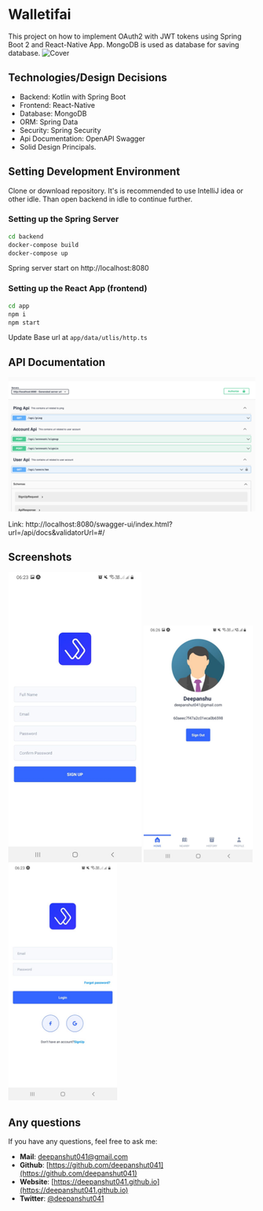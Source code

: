 # Walletifai

This project on how to implement OAuth2 with JWT tokens using Spring Boot 2 and React-Native App. MongoDB is used as database for saving database.
![Cover](./images/cover.png)

## Technologies/Design Decisions

- Backend: Kotlin with Spring Boot
- Frontend: React-Native
- Database: MongoDB
- ORM: Spring Data
- Security: Spring Security
- Api Documentation: OpenAPI Swagger
- Solid Design Principals.

## Setting Development Environment

Clone or download repository. It's is recommended to use IntelliJ idea or other idle. Than open backend in idle to continue further.

### Setting up the Spring Server

```bash
cd backend
docker-compose build
docker-compose up
```

Spring server start on http://localhost:8080 


### Setting up the React App (frontend)

```bash
cd app
npm i
npm start
```
Update Base url at `app/data/utlis/http.ts`

## API Documentation

![APIDOC](./images/apidoc.png)

Link: http://localhost:8080/swagger-ui/index.html?url=/api/docs&validatorUrl=#/

## Screenshots

<div>
    <img src="./images/signup.png" width="54%">
    <img src="./images/profile.png" width="44%">
    <img src="./images/signin.png" width="44%">
</div>

## Any questions

If you have any questions, feel free to ask me:

- **Mail**: <a href="mailto:deepanshut041@gmail.com">deepanshut041@gmail.com</a>  
- **Github**: [https://github.com/deepanshut041](https://github.com/deepanshut041)
- **Website**: [https://deepanshut041.github.io](https://deepanshut041.github.io)
- **Twitter**: <a href="https://twitter.com/deepanshut041">@deepanshut041</a>